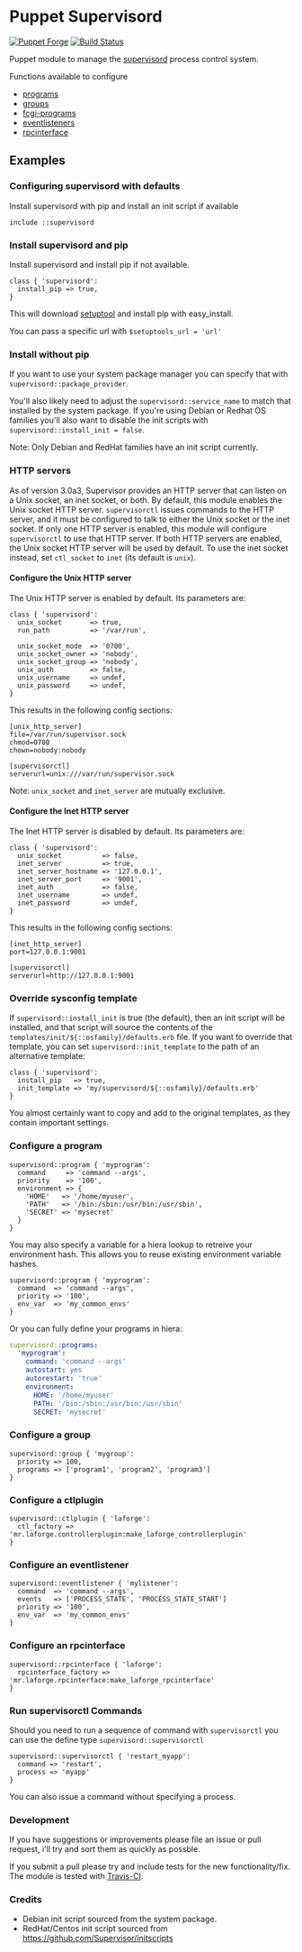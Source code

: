 # Puppet Supervisord

[![Puppet Forge](http://img.shields.io/puppetforge/v/ajcrowe/supervisord.svg)](https://forge.puppetlabs.com/ajcrowe/supervisord)
[![Build Status](https://travis-ci.org/ajcrowe/puppet-supervisord.png?branch=master)](https://travis-ci.org/ajcrowe/puppet-supervisord)

Puppet module to manage the [supervisord](http://supervisord.org/) process control system.

Functions available to configure

* [programs](http://supervisord.org/configuration.html#program-x-section-settings)
* [groups](http://supervisord.org/configuration.html#group-x-section-settings)
* [fcgi-programs](http://supervisord.org/configuration.html#fcgi-program-x-section-settings)
* [eventlisteners](http://supervisord.org/configuration.html#eventlistener-x-section-settings)
* [rpcinterface](http://supervisord.org/configuration.html#rpcinterface-x-section-settings)

## Examples

### Configuring supervisord with defaults

Install supervisord with pip and install an init script if available

```puppet
include ::supervisord
```

### Install supervisord and pip

Install supervisord and install pip if not available.

```puppet
class { 'supervisord':
  install_pip => true,
}
```

This will download [setuptool](https://bitbucket.org/pypa/setuptools) and install pip with easy_install.

You can pass a specific url with `$setuptools_url = 'url'`

### Install without pip

If you want to use your system package manager you can specify that with `supervisord::package_provider`.

You'll also likely need to adjust the `supervisord::service_name` to match that installed by the system package. If you're using Debian or Redhat OS families you'll also want to disable the init scripts with `supervisord::install_init = false`.

Note: Only Debian and RedHat families have an init script currently.

### HTTP servers

As of version 3.0a3, Supervisor provides an HTTP server that can listen on
a Unix socket, an inet socket, or both.  By default, this module enables
the Unix socket HTTP server.  `supervisorctl` issues commands to the HTTP
server, and it must be configured to talk to either the Unix socket or the
inet socket.  If only one HTTP server is enabled, this module will configure
`supervisorctl` to use that HTTP server.  If both HTTP servers are enabled,
the Unix socket HTTP server will be used by default.  To use the inet socket
instead, set `ctl_socket` to `inet` (its default is `unix`).

#### Configure the Unix HTTP server

The Unix HTTP server is enabled by default.  Its parameters are:

```puppet
class { 'supervisord':
  unix_socket       => true,
  run_path          => '/var/run',

  unix_socket_mode  => '0700',
  unix_socket_owner => 'nobody',
  unix_socket_group => 'nobody',
  unix_auth         => false,
  unix_username     => undef,
  unix_password     => undef,
}
```

This results in the following config sections:

```
[unix_http_server]
file=/var/run/supervisor.sock
chmod=0700
chown=nobody:nobody

[supervisorctl]
serverurl=unix:///var/run/supervisor.sock
```

Note: `unix_socket` and `inet_server` are mutually exclusive.

#### Configure the Inet HTTP server

The Inet HTTP server is disabled by default.  Its parameters are:

```puppet
class { 'supervisord':
  unix_socket          => false,
  inet_server          => true,
  inet_server_hostname => '127.0.0.1',
  inet_server_port     => '9001',
  inet_auth            => false,
  inet_username        => undef,
  inet_password        => undef,
}
```

This results in the following config sections:

```
[inet_http_server]
port=127.0.0.1:9001

[supervisorctl]
serverurl=http://127.0.0.1:9001
```

### Override sysconfig template

If `supervisord::install_init` is true (the default), then an init script will be installed, and that script will source the contents of the `templates/init/${::osfamily}/defaults.erb` file.  If you want to override that template, you can set `supervisord::init_template` to the path of an alternative template:

```puppet
class { 'supervisord':
  install_pip   => true,
  init_template => 'my/supervisord/${::osfamily}/defaults.erb'
}
```

You almost certainly want to copy and add to the original templates, as they contain important settings.

### Configure a program

```puppet
supervisord::program { 'myprogram':
  command     => 'command --args',
  priority    => '100',
  environment => {
    'HOME'   => '/home/myuser',
    'PATH'   => '/bin:/sbin:/usr/bin:/usr/sbin',
    'SECRET' => 'mysecret'
  }
}
```

You may also specify a variable for a hiera lookup to retreive your environment hash. This allows you to reuse existing environment variable hashes.

```puppet
supervisord::program { 'myprogram':
  command  => 'command --args',
  priority => '100',
  env_var  => 'my_common_envs'
}
```

Or you can fully define your programs in hiera:

```yaml
supervisord::programs:
  'myprogram':
    command: 'command --args'
    autostart: yes
    autorestart: 'true'
    environment:
      HOME: '/home/myuser'
      PATH: '/bin:/sbin:/usr/bin:/usr/sbin'
      SECRET: 'mysecret'
```

### Configure a group

```puppet
supervisord::group { 'mygroup':
  priority => 100,
  programs => ['program1', 'program2', 'program3']
}
```

### Configure a ctlplugin

```puppet
supervisord::ctlplugin { 'laforge':
  ctl_factory => 'mr.laforge.controllerplugin:make_laforge_controllerplugin'
}
```

### Configure an eventlistener

```puppet
supervisord::eventlistener { 'mylistener':
  command  => 'command --args',
  events   => ['PROCESS_STATE', 'PROCESS_STATE_START']
  priority => '100',
  env_var  => 'my_common_envs'
}
```

### Configure an rpcinterface

```puppet
supervisord::rpcinterface { 'laforge':
  rpcinterface_factory => 'mr.laforge.rpcinterface:make_laforge_rpcinterface'
}
```

### Run supervisorctl Commands

Should you need to run a sequence of command with `supervisorctl` you can use the define type `supervisord::supervisorctl`

```puppet
supervisord::supervisorctl { 'restart_myapp':
  command => 'restart',
  process => 'myapp'
}
```

You can also issue a command without specifying a process.

### Development

If you have suggestions or improvements please file an issue or pull request, i'll try and sort them as quickly as possble.

If you submit a pull please try and include tests for the new functionality/fix. The module is tested with [Travis-CI](https://travis-ci.org/ajcrowe/puppet-supervisord).


### Credits

* Debian init script sourced from the system package.
* RedHat/Centos init script sourced from https://github.com/Supervisor/initscripts
